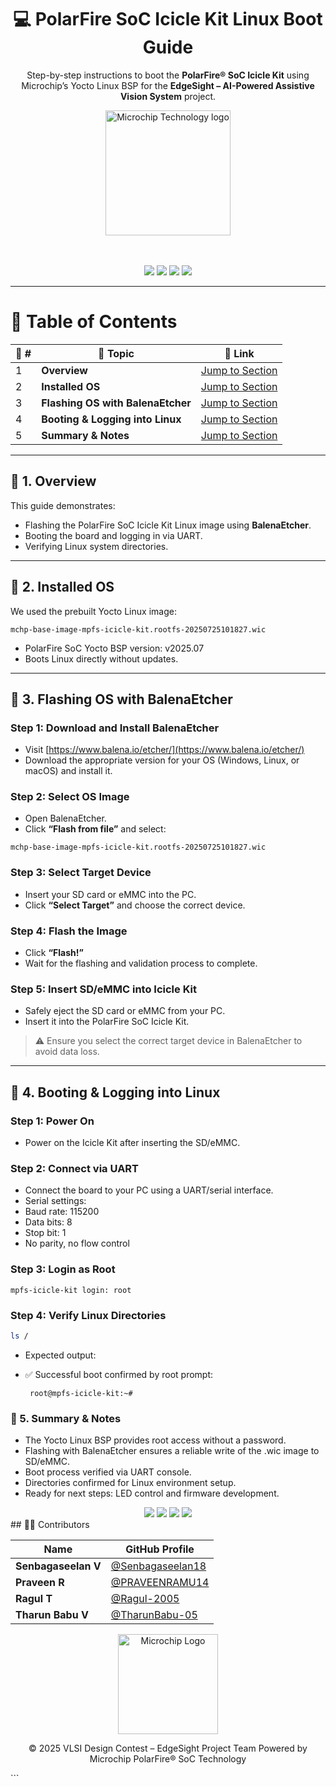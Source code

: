 <div align="center">

  <h1>💻 PolarFire SoC Icicle Kit Linux Boot Guide</h1>
  
  <p>
    Step-by-step instructions to boot the <b>PolarFire® SoC Icicle Kit</b>  
    using Microchip’s Yocto Linux BSP for the  
    <b>EdgeSight – AI-Powered Assistive Vision System</b> project.
  </p>

  <a href="https://www.microchip.com/" target="_blank">
  <img src="./Images/mic.png" width="200" alt="Microchip Technology logo">
  </a>

  <br><br>
  <img src="https://img.shields.io/badge/Microchip-PolarFire®_SoC-red?style=for-the-badge" />
  <img src="https://img.shields.io/badge/Linux-Yocto_BSP-blue?style=for-the-badge" />
  <img src="https://img.shields.io/badge/Platform-EdgeSight_Project-darkgreen?style=for-the-badge" />
  <img src="https://img.shields.io/badge/Flashing-BalenaEtcher-orange?style=for-the-badge" />
</div>

---

# 📘 Table of Contents

| 🔢 # | 📂 Topic | 🔗 Link |
|------|----------|---------|
| 1 | **Overview** | [Jump to Section](#-1-overview) |
| 2 | **Installed OS** | [Jump to Section](#-2-installed-os) |
| 3 | **Flashing OS with BalenaEtcher** | [Jump to Section](#-3-flashing-os-with-balenaetcher) |
| 4 | **Booting & Logging into Linux** | [Jump to Section](#-4-booting--logging-into-linux) |
| 5 | **Summary & Notes** | [Jump to Section](#-5-summary--notes) |

---

## 🧩 1. Overview

This guide demonstrates:

- Flashing the PolarFire SoC Icicle Kit Linux image using **BalenaEtcher**.  
- Booting the board and logging in via UART.  
- Verifying Linux system directories.

---

## 🧩 2. Installed OS

We used the prebuilt Yocto Linux image:

```text
mchp-base-image-mpfs-icicle-kit.rootfs-20250725101827.wic
```
- PolarFire SoC Yocto BSP version: v2025.07  
- Boots Linux directly without updates.

---

## 🧩 3. Flashing OS with BalenaEtcher

### Step 1: Download and Install BalenaEtcher

- Visit [https://www.balena.io/etcher/](https://www.balena.io/etcher/)  
- Download the appropriate version for your OS (Windows, Linux, or macOS) and install it.

### Step 2: Select OS Image

- Open BalenaEtcher.  
- Click **“Flash from file”** and select:  

```text
mchp-base-image-mpfs-icicle-kit.rootfs-20250725101827.wic
```

### Step 3: Select Target Device

- Insert your SD card or eMMC into the PC.  
- Click **“Select Target”** and choose the correct device.

### Step 4: Flash the Image

- Click **“Flash!”**  
- Wait for the flashing and validation process to complete.

### Step 5: Insert SD/eMMC into Icicle Kit

- Safely eject the SD card or eMMC from your PC.  
- Insert it into the PolarFire SoC Icicle Kit.

> ⚠️ Ensure you select the correct target device in BalenaEtcher to avoid data loss.

---

## 🧩 4. Booting & Logging into Linux

### Step 1: Power On

- Power on the Icicle Kit after inserting the SD/eMMC.

### Step 2: Connect via UART

- Connect the board to your PC using a UART/serial interface.  
- Serial settings:  
- Baud rate: 115200  
- Data bits: 8  
- Stop bit: 1  
- No parity, no flow control  

### Step 3: Login as Root

```text
mpfs-icicle-kit login: root
```

### Step 4: Verify Linux Directories

```bash
ls /
```
- Expected output:

- ✅ Successful boot confirmed by root prompt:

  ```text
   root@mpfs-icicle-kit:~#
  ```

 ### 🧩 5. Summary & Notes

- The Yocto Linux BSP provides root access without a password.
- Flashing with BalenaEtcher ensures a reliable write of the .wic image to SD/eMMC.
- Boot process verified via UART console.
- Directories confirmed for Linux environment setup.
- Ready for next steps: LED control and firmware development.

<div align="center"> <img src="https://img.shields.io/badge/Boot_Status-Completed-success?style=for-the-badge" /> <img src="https://img.shields.io/badge/Board-PolarFire®_SoC_Icicle_Kit-red?style=for-the-badge" /> <img src="https://img.shields.io/badge/Platform-EdgeSight_AI_Assistive_Device-green?style=for-the-badge" /> <img src="https://img.shields.io/badge/Flashing-BalenaEtcher-orange?style=for-the-badge" /> </div>
## 👩‍💻 Contributors

| Name | GitHub Profile |
|------|----------------|
| **Senbagaseelan V** | [@Senbagaseelan18](https://github.com/Senbagaseelan18) |
| **Praveen R** | [@PRAVEENRAMU14](https://github.com/PRAVEENRAMU14) |
| **Ragul T** | [@Ragul-2005](https://github.com/Ragul-2005) |
| **Tharun Babu V** | [@TharunBabu-05](https://github.com/TharunBabu-05) |


<div align="center"> <img src="https://upload.wikimedia.org/wikipedia/commons/9/99/Microchip_logo.svg" width="160" alt="Microchip Logo" />

© 2025 VLSI Design Contest – EdgeSight Project Team
Powered by Microchip PolarFire® SoC Technology

</div> ```

